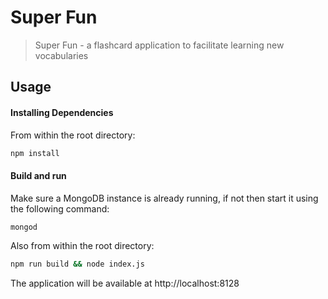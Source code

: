 # Super Fun

> Super Fun - a flashcard application to facilitate learning new vocabularies

## Usage

#### Installing Dependencies
From within the root directory:
```sh
npm install
```

#### Build and run

Make sure a MongoDB instance is already running, if not then start it using the following command:

```sh
mongod
```

Also from within the root directory:
```sh
npm run build && node index.js
```

The application will be available at http://localhost:8128
